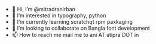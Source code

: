 - 👋 Hi, I’m @mitradranirban
- 👀 I’m interested in typography, python
- 🌱 I’m currently learning scratchqt rpm paxkaging
- 💞️ I’m looking to collaborate on Bangla font development
- 📫 How to reach me mail me to ani AT atipra DOT in

<!---
mitradranirban/mitradranirban is a ✨ special ✨ repository because its `README.md` (this file) appears on your GitHub profile.
You can click the Preview link to take a look at your changes.
--->
